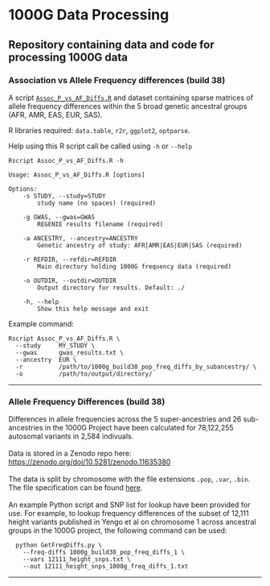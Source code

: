 # 1000G Data Processing
Repository containing data and code for processing 1000G data
---
### Association vs Allele Frequency differences (build 38)
A script [`Assoc_P_vs_AF_Diffs.R`](assoc_p_vs_af_diffs/Assoc_P_vs_AF_Diffs.R) and dataset containing sparse matrices of allele frequency differences within the
5 broad genetic ancestral groups (AFR, AMR, EAS, EUR, SAS).   

R libraries required: `data.table`, `r2r`, `ggplot2`, `optparse`.   

Help using this R script call be called using `-h` or `--help`

```
Rscript Assoc_P_vs_AF_Diffs.R -h

Usage: Assoc_P_vs_AF_Diffs.R [options]

Options:
	-s STUDY, --study=STUDY
		study name (no spaces) (required)

	-g GWAS, --gwas=GWAS
		REGENIE results filename (required)

	-a ANCESTRY, --ancestry=ANCESTRY
		Genetic ancestry of study: AFR|AMR|EAS|EUR|SAS (required)

	-r REFDIR, --refdir=REFDIR
		Main directory holding 1000G frequency data (required)

	-o OUTDIR, --outdir=OUTDIR
		Output directory for results. Default: ./

	-h, --help
		Show this help message and exit
```
Example command:
```
Rscript Assoc_P_vs_AF_Diffs.R \
  --study     MY_STUDY \
  --gwas      gwas_results.txt \
  --ancestry  EUR \
  -r          /path/to/1000g_build38_pop_freq_diffs_by_subancestry/ \
  -o          /path/to/output/directory/
```
---


### Allele Frequency Differences (build 38)
Differences in allele frequencies across the 5 super-ancestries and 26 sub-ancestries in the 1000G Project have been calculated 
for 78,122,255 autosomal variants in 2,584 indivuals. <br/><br/>
Data is stored in a Zenodo repo here: https://zenodo.org/doi/10.5281/zenodo.11635380
<br/><br/>
The data is split by chromosome with the file extensions `.pop`, `.var`, `.bin`. 
The file specification can be found [here](https://github.com/drarwood/1000G_Data_Processing/blob/master/1000G_pop_freq_diffs_file_format.pdf).
<br/><br/>
An example Python script and SNP list for lookup have been provided for use. For example, to lookup frequency differences of the subset 
of 12,111 height variants published in Yengo et al on chromosome 1 across ancestral groups in the 1000G project, the following command
can be used:

```
  python GetFreqDiffs.py \
    --freq-diffs 1000g_build38_pop_freq_diffs_1 \
    --vars 12111_height_snps.txt \
    --out 12111_height_snps_1000g_freq_diffs_1.txt
```
---


